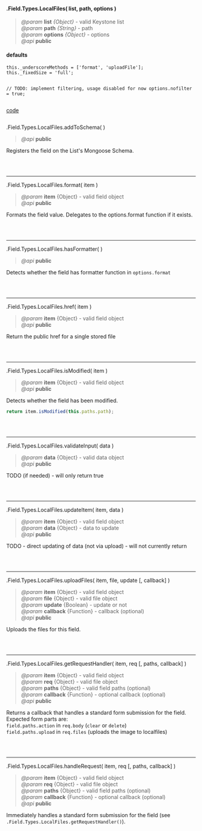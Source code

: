#### .Field.Types.LocalFiles( list, path, options )  
> *@param* **list** _{Object}_  - valid Keystone list   
> *@param* **path** _{String}_  - path   
> *@param* **options** _{Object}_  - options   
> *@api* **public**  


<div class="code-header"> <h4>defaults</h4></div><pre class=" language-javascript"><code class="language-javascript">this._underscoreMethods = ['format', 'uploadFile'];
this._fixedSize = 'full';

// TODO: implement filtering, usage disabled for now
options.nofilter = true;
</code></pre>

<div class="code-header addGitHubLink" data-file="lib/fieldTypes/localfiles.js"> <a href="#" class="loadCode"> code</a></div><pre class=" language-javascript hideCode api"></pre> 

<span class="subMethod"> .Field.Types.LocalFiles.addToSchema(  ) </span>  
> *@api* **public**     

Registers the field on the List's Mongoose Schema.  
<div class="code-header addGitHubLink" data-file="lib/fieldTypes/localfiles.js#L67-L193"> &nbsp;</div><pre class=" language-javascript hideCode api"></pre> 

---

<span class="subMethod"> .Field.Types.LocalFiles.format( item ) </span>  
> *@param* **item** {Object} - valid field object   
> *@api* **public**     

Formats the field value.
Delegates to the options.format function if it exists.  

<div class="code-header addGitHubLink" data-file="lib/fieldTypes/localfiles.js#L196-L214"> &nbsp;</div><pre class=" language-javascript hideCode api"></pre> 

---
<span class="subMethod"> .Field.Types.LocalFiles.hasFormatter(  ) </span> 
> *@api* **public**    

Detects whether the field has formatter function in `options.format`
<div class="code-header addGitHubLink" data-file="lib/fieldTypes/localfiles.js#L217-L225">&nbsp; </div><pre class=" language-javascript hideCode api"></pre> 

---
<span class="subMethod"> .Field.Types.LocalFiles.href( item ) </span> 
> *@param* **item** {Object} - valid field object   
> *@api* **public**    

Return the public href for a single stored file  

<div class="code-header addGitHubLink" data-file="lib/fieldTypes/localfiles.js#L228-L238">&nbsp; </div><pre class=" language-javascript hideCode api"></pre> 

---
<span class="subMethod"> .Field.Types.LocalFiles.isModified( item ) </span> 
> *@param* **item** {Object} - valid field object   
> *@api* **public**    

Detects whether the field has been modified.  
```javascript
return item.isModified(this.paths.path);
```
<div class="code-header addGitHubLink" data-file="lib/fieldTypes/localfiles.js#L241-L249">&nbsp; </div><pre class=" language-javascript hideCode api"></pre> 

---
<span class="subMethod"> .Field.Types.LocalFiles.validateInput( data )  </span> 
> *@param* **data** {Object} - valid data object  
> *@api* **public**   
 
<p class="warning-note"> TODO (if needed) - will only return true</p>

<div class="code-header addGitHubLink" data-file="lib/fieldTypes/localfiles.js#L252-L261"> &nbsp;</div><pre class=" language-javascript hideCode api"></pre> 


---
<span class="subMethod"> .Field.Types.LocalFiles.updateItem( item, data )  </span> 
> *@param* **item** {Object} - valid field object  
> *@param* **data** {Object} - data to update  
> *@api* **public**  

<p class="warning-note"> TODO - direct updating of data (not via upload) - will not currently return</p>

<div class="code-header addGitHubLink" data-file="lib/fieldTypes/localfiles.js#L264-L272"> &nbsp;</div><pre class=" language-javascript hideCode api"></pre> 

---
<span class="subMethod"> .Field.Types.LocalFiles.uploadFiles( item, file, update [, callback] )  </span> 
> *@param* **item** {Object} - valid field object  
> *@param* **file** {Object} - valid file object  
> *@param* **update** {Boolean} - update or not  
> *@param* **callback** {Function} - callback (optional)  
> *@api* **public**  

Uploads the files for this field.  
<div class="code-header addGitHubLink" data-file="lib/fieldTypes/localfiles.js#L275-L339"> &nbsp;</div><pre class=" language-javascript hideCode api"></pre> 

---
<span class="subMethod"> .Field.Types.LocalFiles.getRequestHandler( item, req [, paths, callback] )  </span>
> *@param* **item** {Object} - valid field object  
> *@param* **req** {Object} - valid file object  
> *@param* **paths** {Object} - valid field paths (optional)  
> *@param* **callback** {Function} - optional callback (optional)  
> *@api* **public**  

Returns a callback that handles a standard form submission for the field.  
Expected form parts are:  
`field.paths.action` in `req.body` (`clear` or `delete`)  
`field.paths.upload` in `req.files` (uploads the image to localfiles)  
<div class="code-header addGitHubLink" data-file="lib/fieldTypes/localfiles.js#L352-L421">&nbsp; </div><pre class=" language-javascript hideCode api"></pre> 

---
<span class="subMethod"> .Field.Types.LocalFiles.handleRequest( item, req [, paths, callback] )  </span> 
> *@param* **item** {Object} - valid field object  
> *@param* **req** {Object} - valid file object  
> *@param* **paths** {Object} - valid field paths (optional)  
> *@param* **callback** {Function} - optional callback (optional)  
> *@api* **public**  

Immediately handles a standard form submission for the field (see `.Field.Types.LocalFiles.getRequestHandler()`).  

<div class="code-header addGitHubLink" data-file="lib/fieldTypes/localfiles.js#L424-L432"> &nbsp;</div><pre class=" language-javascript hideCode api"></pre>

